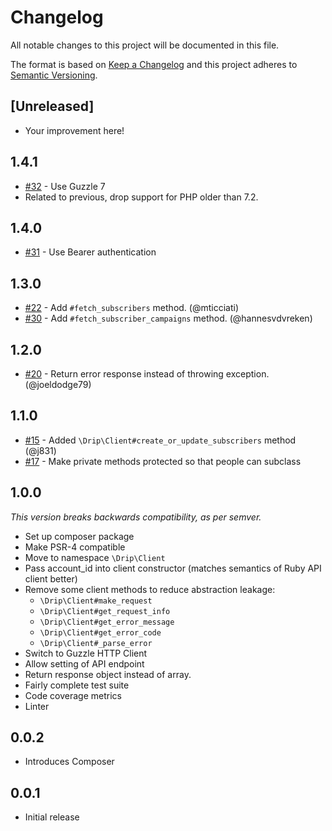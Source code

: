 # Changelog
All notable changes to this project will be documented in this file.

The format is based on [Keep a Changelog](http://keepachangelog.com/en/1.0.0/)
and this project adheres to [Semantic Versioning](http://semver.org/spec/v2.0.0.html).

## [Unreleased]

* Your improvement here!

## 1.4.1

* [#32](https://github.com/DripEmail/drip-php/pull/32) - Use Guzzle 7
* Related to previous, drop support for PHP older than 7.2.

## 1.4.0

* [#31](https://github.com/DripEmail/drip-php/pull/31) - Use Bearer authentication

## 1.3.0

* [#22](https://github.com/DripEmail/drip-php/pull/22) - Add `#fetch_subscribers` method. (@mticciati)
* [#30](https://github.com/DripEmail/drip-php/pull/30) - Add `#fetch_subscriber_campaigns` method. (@hannesvdvreken)

## 1.2.0

* [#20](https://github.com/DripEmail/drip-php/pull/20) - Return error response instead of throwing exception. (@joeldodge79)

## 1.1.0

* [#15](https://github.com/DripEmail/drip-php/pull/15) - Added `\Drip\Client#create_or_update_subscribers` method (@j831)
* [#17](https://github.com/DripEmail/drip-php/pull/17) - Make private methods protected so that people can subclass

## 1.0.0

*This version breaks backwards compatibility, as per semver.*

- Set up composer package
- Make PSR-4 compatible
- Move to namespace `\Drip\Client`
- Pass account_id into client constructor (matches semantics of Ruby API client better)
- Remove some client methods to reduce abstraction leakage:
  - `\Drip\Client#make_request`
  - `\Drip\Client#get_request_info`
  - `\Drip\Client#get_error_message`
  - `\Drip\Client#get_error_code`
  - `\Drip\Client#_parse_error`
- Switch to Guzzle HTTP Client
- Allow setting of API endpoint
- Return response object instead of array.
- Fairly complete test suite
- Code coverage metrics
- Linter

## 0.0.2

* Introduces Composer

## 0.0.1

* Initial release
